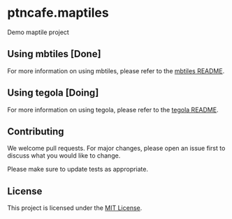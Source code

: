 # ptncafe.maptiles

Demo maptile project

## Using mbtiles [Done]

For more information on using mbtiles, please refer to the [mbtiles README](https://github.com/ptncafe/ptncafe.maptiles/blob/main/mbtiles/README.md).

## Using tegola [Doing]

For more information on using tegola, please refer to the [tegola README](https://github.com/ptncafe/ptncafe.maptiles/blob/main/tegola/README.md).

## Contributing

We welcome pull requests. For major changes, please open an issue first to discuss what you would like to change.

Please make sure to update tests as appropriate.

## License

This project is licensed under the [MIT License](https://choosealicense.com/licenses/mit/).